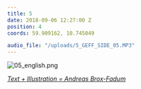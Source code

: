 ```yaml
---
title: 5
date: 2018-09-06 12:27:00 Z
position: 4
coords: 59.909162, 10.745049

audio_file: "/uploads/5_GEFF_SIDE_05.MP3"
---
```





![05_english.png](/uploads/05_english.png)



*[Text + Illustration = Andreas Brox-Fadum](https://www.linkedin.com/in/andreas-fadum-haugstad-213b8596/)*
